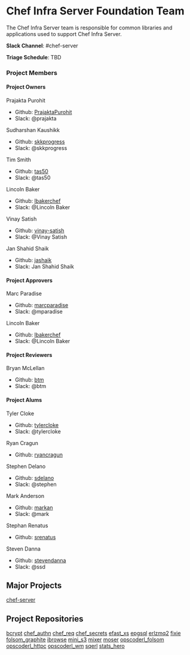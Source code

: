 # Chef Infra Server Foundation Team

The Chef Infra Server team is responsible for common libraries and
applications used to support Chef Infra Server.

**Slack Channel**: #chef-server

**Triage Schedule**: TBD

### Project Members

#### Project Owners

Prajakta Purohit
  - Github: [PrajaktaPurohit](https://github.com/PrajaktaPurohit)
  - Slack: @prajakta

Sudharshan Kaushikk
  - Github: [skkprogress](https://github.com/skkprogress)
  - Slack: @skkprogress

Tim Smith
  - Github: [tas50](https://github.com/tas50)
  - Slack: @tas50

Lincoln Baker
  - Github: [lbakerchef](https://github.com/lbakerchef)
  - Slack: @Lincoln Baker

Vinay Satish
  - Github: [vinay-satish](https://github.com/vinay-satish)
  - Slack: @Vinay Satish

Jan Shahid Shaik
  - Github: [jashaik](https://github.com/jashaik)
  - Slack: Jan Shahid Shaik

#### Project Approvers

Marc Paradise
  - Github: [marcparadise](https://github.com/marcparadise)
  - Slack: @mparadise

Lincoln Baker
  - Github: [lbakerchef](https://github.com/lbakerchef)
  - Slack: @Lincoln Baker

#### Project Reviewers

Bryan McLellan
  - Github: [btm](https://github.com/btm)
  - Slack: @btm

#### Project Alums

Tyler Cloke
  - Github: [tylercloke](https://github.com/tylercloke)
  - Slack: @tylercloke

Ryan Cragun
  - Github: [ryancragun](https://github.com/ryancragun)

Stephen Delano
  - Github: [sdelano](https://github.com/sdelano)
  - Slack: @stephen

Mark Anderson
  - Github: [markan](https://github.com/markan)
  - Slack: @mark

Stephan Renatus
  - Github: [srenatus](https://github.com/srenatus)

Steven Danna
  - Github: [stevendanna](https://github.com/stevendanna)
  - Slack: @ssd

## Major Projects

[chef-server](https://github.com/chef/chef-server)

## Project Repositories

[bcrypt](https://github.com/chef/erlang-bcrypt)
[chef_authn](https://github.com/chef/chef_authn)
[chef_req](https://github.com/chef/chef_req)
[chef_secrets](https://github.com/chef/chef_secrets)
[efast_xs](https://github.com/chef/efast_xs)
[epgsql](https://github.com/chef/epgsql-1)
[erlzmq2](https://github.com/chef/erlzmq2)
[fixie](https://github.com/chef/fixie)
[folsom_graphite](https://github.com/chef/folsom_graphite)
[ibrowse](https://github.com/chef/ibrowse)
[mini_s3](https://github.com/chef/mini_s3)
[mixer](https://github.com/chef/mixer)
[moser](https://github.com/chef/moser)
[opscoderl_folsom](https://github.com/chef/opscoderl_folsom)
[opscoderl_httpc](https://github.com/chef/opscoderl_httpc)
[opscoderl_wm](https://github.com/chef/opscoderl_wm)
[sqerl](https://github.com/chef/sqerl)
[stats_hero](https://github.com/chef/stats_hero)
